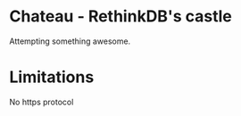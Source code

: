 Chateau - RethinkDB's castle
====

Attempting something awesome.



Limitations
====
No https protocol
